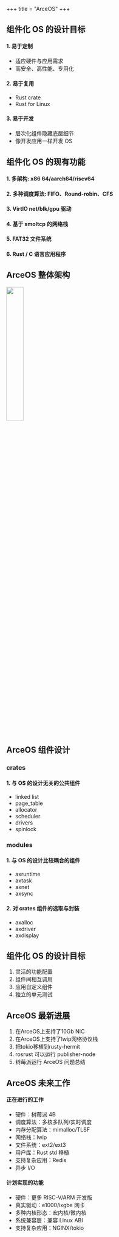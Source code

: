 +++
title = "ArceOS"
+++

<div class='index-container'>
<div id='nav1' class='contnt-block'>

## 组件化 OS 的设计目标
#### 1. 易于定制
  - 适应硬件与应用需求
  - 高安全、高性能、专用化
#### 2. 易于复用
  - Rust crate
  - Rust for Linux
#### 3. 易于开发
  - 层次化组件隐藏底层细节
  - 像开发应用一样开发 OS
</div>
<div id='nav2' class='contnt-block'>

## 组件化 OS 的现有功能

#### 1. 多架构: x86 64/aarch64/riscv64
#### 2. 多种调度算法:  FIFO、Round-robin、CFS
#### 3. VirtlO net/blk/gpu 驱动
#### 4. 基于 smoltcp 的网络栈
#### 5. FAT32 文件系统
#### 6. Rust / C 语言应用程序
</div>
<div id='nav3' class='contnt-block'>

## ArceOS 整体架构
<!-- ![](https://ssl.cdn.maodouketang.com/FmfBCYTt1qnkAC88QTI9nXKdFYAp) -->
<img src='https://ssl.cdn.maodouketang.com/FmfBCYTt1qnkAC88QTI9nXKdFYAp' width="30%"></img>
</div>
<div id='nav4'class='contnt-block'>

## ArceOS 组件设计
  ### crates
  #### 1. 与 OS 的设计无关的公共组件
  - linked list
  - page_table
  - allocator
  - scheduler
  - drivers
  - spinlock
  ### modules
  #### 1. 与 OS 的设计比较耦合的组件
   - axruntime
   - axtask
   - axnet
   - axsync
  #### 2. 对 crates 组件的选取与封装
   - axalloc
   - axdriver
   - axdisplay
</div>
<div id='nav5' class='contnt-block'>

## 组件化 OS 的设计目标
1. 灵活的功能配置
2. 组件间相互调用
3. 应用自定义组件
4. 独立的单元测试
   </div>
<div id='nav6' class='contnt-block'>

## ArceOS 最新进展
1. 在ArceOS上支持了10Gb NIC
2. 在ArceOS上支持了lwip网络协议栈
3. 把tokio移植到rusty-hermit
4. rosrust 可以运行 publisher-node
5. 树莓派运行 ArceOS 问题总结
   </div>
<div id='nav7' class='contnt-block'>

## ArceOS 未来⼯作
#### 正在进行的工作
- 硬件：树莓派 4B
- 调度算法：多核多队列/实时调度
- 内存分配算法：mimalloc/TLSF
- ⽹络栈：lwip
- ⽂件系统：ext2/ext3
- ⽤户库：Rust std 移植
- ⽀持复杂应⽤：Redis
- 异步 I/O

 #### 计划实现的功能
- 硬件：更多 RISC-V/ARM 开发版
- 真实驱动：e1000/ixgbe ⽹卡
- 多种内核形态：宏内核/微内核
- 系统兼容层：兼容 Linux ABI
- ⽀持复杂应⽤：NGINX/tokio
</div>
</div>